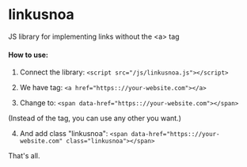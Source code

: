 # linkusnoa
JS library for implementing links without the &lt;a> tag

#### How to use:
1. Connect the library: ```<script src="/js/linkusnoa.js"></script>```

2. We have tag: ```<a href="https:://your-website.com"></a>```

3. Change to: ```<span data-href="https:://your-website.com"></span>```

(Instead of the <a> tag, you can use any other you want.)
  
4. And add class "linkusnoa": ```<span data-href="https:://your-website.com" class="linkusnoa"></span>```

That's all.
